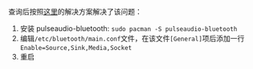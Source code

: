 查询后按照[这里](https://bbs.archlinux.org/viewtopic.php?id=222083)的解决方案解决了该问题：

1.  安装 pulseaudio-bluetooth: `sudo pacman -S pulseaudio-bluetooth`
2.  编辑`/etc/bluetooth/main.conf`文件，在该文件`[General]`项后添加一行`Enable=Source,Sink,Media,Socket`
3.  重启